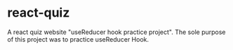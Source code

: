 # react-quiz
A react quiz website "useReducer hook practice project". The sole purpose of this project was to practice useReducer Hook. 
